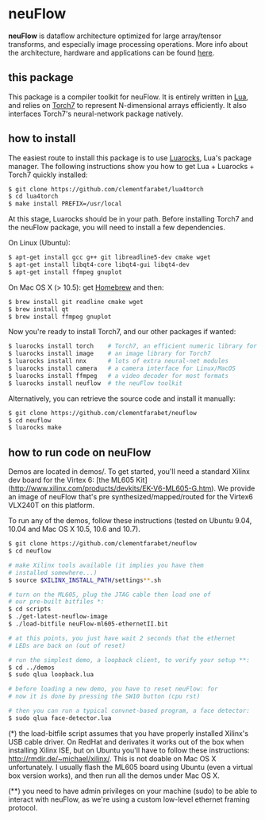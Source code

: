 # neuFlow

**neuFlow** is dataflow architecture optimized for 
large array/tensor transforms, and especially image
processing operations.
More info about the architecture, 
hardware and applications can be found 
[here](http://www.neuflow.org).

## this package

This package is a compiler toolkit for neuFlow. It is 
entirely written in [Lua](http://www.lua.org/), and
relies on [Torch7](https://github.com/andresy/torch) to 
represent N-dimensional arrays efficiently. It also
interfaces Torch7's neural-network package natively.

## how to install

The easiest route to install this package is to use
[Luarocks](http://www.luarocks.org/), Lua's package
manager. 
The following instructions show you how to get
Lua + Luarocks + Torch7 quickly installed:

``` sh
$ git clone https://github.com/clementfarabet/lua4torch
$ cd lua4torch
$ make install PREFIX=/usr/local
```

At this stage, Luarocks should be in your path. Before
installing Torch7 and the neuFlow package, you will need
to install a few dependencies.

On Linux (Ubuntu):

``` sh
$ apt-get install gcc g++ git libreadline5-dev cmake wget
$ apt-get install libqt4-core libqt4-gui libqt4-dev
$ apt-get install ffmpeg gnuplot
```

On Mac OS X (> 10.5): get [Homebrew](http://mxcl.github.com/homebrew/)
and then:

``` sh
$ brew install git readline cmake wget
$ brew install qt
$ brew install ffmpeg gnuplot
```

Now you're ready to install Torch7, and our other packages if
wanted:

``` sh
$ luarocks install torch    # Torch7, an efficient numeric library for Lua
$ luarocks install image    # an image library for Torch7
$ luarocks install nnx      # lots of extra neural-net modules
$ luarocks install camera   # a camera interface for Linux/MacOS
$ luarocks install ffmpeg   # a video decoder for most formats
$ luarocks install neuflow  # the neuFlow toolkit
```

Alternatively, you can retrieve the source code and install it
manually:

``` sh
$ git clone https://github.com/clementfarabet/neuflow
$ cd neuflow
$ luarocks make
```

## how to run code on neuFlow

Demos are located in demos/. To get started, you'll need 
a standard Xilinx dev board for the Virtex 6: [the ML605 Kit]
(http://www.xilinx.com/products/devkits/EK-V6-ML605-G.htm).
We provide an image of neuFlow that's pre synthesized/mapped/routed 
for the Virtex6 VLX240T on this platform.

To run any of the demos, follow these instructions (tested on 
Ubuntu 9.04, 10.04 and Mac OS X 10.5, 10.6 and 10.7).

``` sh
$ git clone https://github.com/clementfarabet/neuflow
$ cd neuflow

# make Xilinx tools available (it implies you have them
# installed somewhere...)
$ source $XILINX_INSTALL_PATH/settings**.sh

# turn on the ML605, plug the JTAG cable then load one of
# our pre-built bitfiles *:
$ cd scripts
$ ./get-latest-neuflow-image
$ ./load-bitfile neuFlow-ml605-ethernetII.bit

# at this points, you just have wait 2 seconds that the ethernet
# LEDs are back on (out of reset)

# run the simplest demo, a loopback client, to verify your setup **:
$ cd ../demos
$ sudo qlua loopback.lua

# before loading a new demo, you have to reset neuFlow: for
# now it is done by pressing the SW10 button (cpu rst)

# then you can run a typical convnet-based program, a face detector:
$ sudo qlua face-detector.lua
```

(*) the load-bitfile script assumes that you have properly installed
Xilinx's USB cable driver. On RedHat and derivates it works out of 
the box when installing Xilinx ISE, but on Ubuntu you'll have to 
follow these instructions: http://rmdir.de/~michael/xilinx/. 
This is not doable on Mac OS X unfortunately. I usually flash the 
ML605 board using Ubuntu (even a virtual box version works), and then
run all the demos under Mac OS X.

(**) you need to have admin privileges on your machine (sudo)
to be able to interact with neuFlow, as we're using a custom
low-level ethernet framing protocol.
